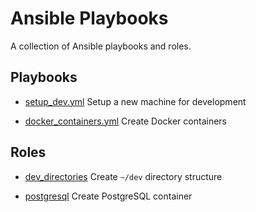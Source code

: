 # Ansible Playbooks

A collection of Ansible playbooks and roles.

## Playbooks

+ [setup_dev.yml](setup_dev.yml)
Setup a new machine for development

+ [docker_containers.yml](docker_containers.yml)
Create Docker containers

## Roles

+ [dev_directories](roles/dev_directories)
Create `~/dev` directory structure

+ [postgresql](roles/postgresql)
Create PostgreSQL container
